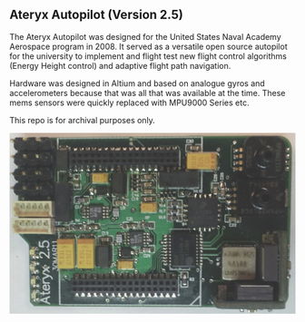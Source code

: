 Ateryx Autopilot (Version 2.5)
------------------------------

The Ateryx Autopilot was designed for the United States Naval Academy Aerospace program in 2008.  It served as a versatile open source autopilot for the university to implement and flight test new flight control algorithms (Energy Height control) and adaptive flight path navigation.

Hardware was designed in Altium and based on analogue gyros and accelerometers because that was all that was available at the time.  These mems sensors were quickly replaced with MPU9000 Series etc.

This repo is for archival purposes only.

![](Ateryx%202.5%20top.JPG)
